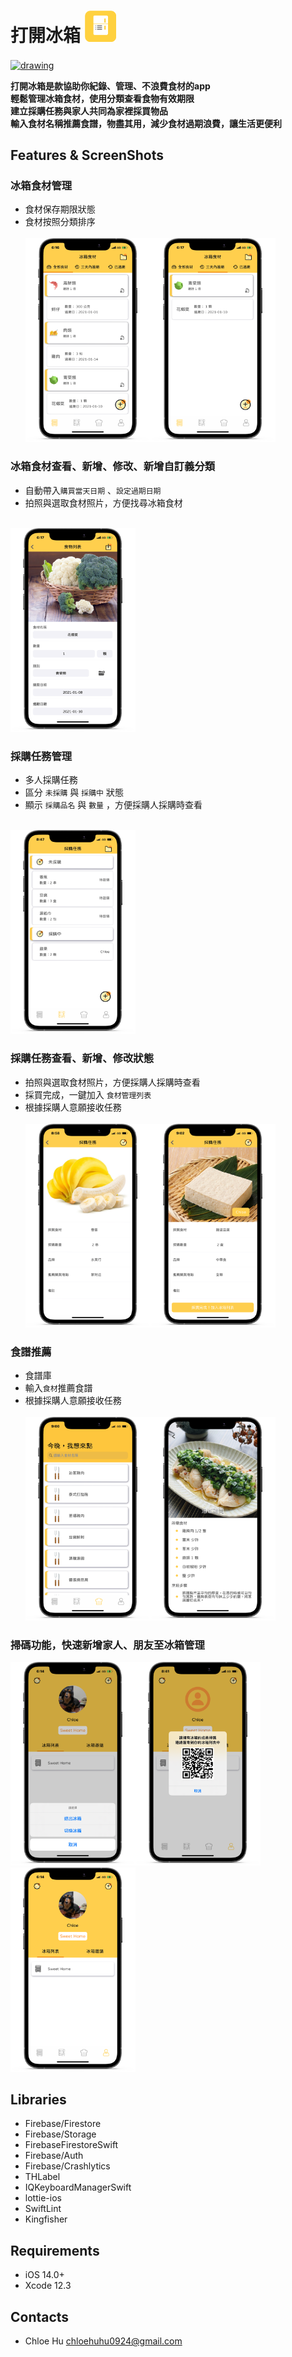 
# 打開冰箱		<img src="https://github.com/chloe-huhu/FridgeManager/blob/master/FridgeManager/FridgeManagerPNG/FridgeManager_Logo.png" height="50">

<a href="https://apps.apple.com/tw/app/打開冰箱/id1546808246"><img src="https://github.com/Volorf/Badges/blob/master/App%20Store/App%20Store%20Badge.png" alt="drawing" width="150" align="center" />
</a>


**打開冰箱是款協助你紀錄、管理、不浪費食材的app<BR>
輕鬆管理冰箱食材，使用分類查看食物有效期限<BR>建立採購任務與家人共同為家裡採買物品<BR>輸入食材名稱推薦食譜，物盡其用，減少食材過期浪費，讓生活更便利**

## Features & ScreenShots


### 冰箱食材管理
* 食材保存期限狀態
* 食材按照分類排序<BR><BR>
<img src="https://github.com/chloe-huhu/FridgeManager/blob/master/FridgeManager/FridgeManagerPNG/FoodListPage.png" width="200"><img src="https://github.com/chloe-huhu/FridgeManager/blob/master/FridgeManager/FridgeManagerPNG/SoonWiilExpiredPage.png" width="200">

### 冰箱食材查看、新增、修改、新增自訂義分類
* 自動帶入`購買當天日期` 、`設定過期日期` 
* 拍照與選取食材照片，方便找尋冰箱食材<BR><BR>
<img src="https://github.com/chloe-huhu/FridgeManager/blob/master/FridgeManager/FridgeManagerPNG/AddFood.png" width="200">


### 採購任務管理
* 多人採購任務
* 區分 `未採購` 與 `採購中` 狀態 
* 顯示 `採購品名` 與 `數量` ，方便採購人採購時查看<BR><BR>
<img src="https://github.com/chloe-huhu/FridgeManager/blob/master/FridgeManager/FridgeManagerPNG/PurchaseListPage.png" width="200">

### 採購任務查看、新增、修改狀態
* 拍照與選取食材照片，方便採購人採購時查看
* 採買完成，一鍵加入 `食材管理列表`
* 根據採購人意願接收任務<BR><BR>
<img src="https://github.com/chloe-huhu/FridgeManager/blob/master/FridgeManager/FridgeManagerPNG/AddPurchaseList.png" width="200"><img src="https://github.com/chloe-huhu/FridgeManager/blob/master/FridgeManager/FridgeManagerPNG/PurchaseDetail.png" width="200">

### 食譜推薦
* 食譜庫
* 輸入`食材`推薦食譜
* 根據採購人意願接收任務<BR><BR>
<img src="https://github.com/chloe-huhu/FridgeManager/blob/master/FridgeManager/FridgeManagerPNG/Recipe.png" width="200"><img src="https://github.com/chloe-huhu/FridgeManager/blob/master/FridgeManager/FridgeManagerPNG/RecipeDetail.png" width="200">


### 掃碼功能，快速新增家人、朋友至冰箱管理
<img src="https://github.com/chloe-huhu/FridgeManager/blob/master/FridgeManager/FridgeManagerPNG/SwitchFridge.png" width="200"><img src="https://github.com/chloe-huhu/FridgeManager/blob/master/FridgeManager/FridgeManagerPNG/QRCode.png" width="200"><img src="https://github.com/chloe-huhu/FridgeManager/blob/master/FridgeManager/FridgeManagerPNG/Setting.png" width="200">

## Libraries
* Firebase/Firestore
* Firebase/Storage
* FirebaseFirestoreSwift
* Firebase/Auth
* Firebase/Crashlytics
* THLabel
* IQKeyboardManagerSwift
* lottie-ios
* SwiftLint
* Kingfisher



## Requirements
* iOS 14.0+
* Xcode 12.3

## Contacts
* Chloe Hu chloehuhu0924@gmail.com
